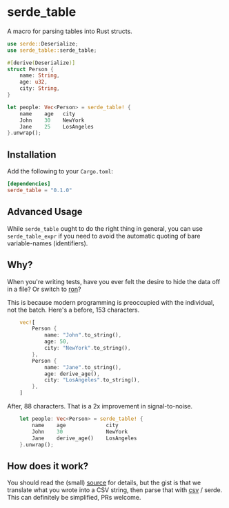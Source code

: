 # serde_table
A macro for parsing tables into Rust structs.

```rust
use serde::Deserialize;
use serde_table::serde_table;

#[derive(Deserialize)]
struct Person {
    name: String,
    age: u32,
    city: String,
}

let people: Vec<Person> = serde_table! {
    name    age   city
    John    30    NewYork
    Jane    25    LosAngeles
}.unwrap();
```

## Installation
Add the following to your `Cargo.toml`:

```toml
[dependencies]
serde_table = "0.1.0"
```


## Advanced Usage
While `serde_table` ought to do the right thing in general,
you can use `serde_table_expr` if you need to avoid the automatic quoting of bare variable-names (identifiers).

## Why?
When you're writing tests, have you ever felt the desire to hide the data off in a file? Or switch to [ron](https://github.com/ron-rs/ron)?

This is because modern programming is preoccupied with the individual, not the batch. Here's a before, 153 characters.
```rust
    vec![
        Person {
            name: "John".to_string(),
            age: 50,
            city: "NewYork".to_string(),
        },
        Person {
            name: "Jane".to_string(),
            age: derive_age(),
            city: "LosAngeles".to_string(),
        },
    ]
```

After, 88 characters. That is a 2x improvement in signal-to-noise.
```rust
    let people: Vec<Person> = serde_table! {
        name    age             city
        John    30              NewYork
        Jane    derive_age()    LosAngeles
    }.unwrap();
```

## How does it work?
You should read the (small) [source](../serde_table_internals/src/lib.rs) for details, but the gist is that we
translate what you wrote into a CSV string, then parse that with [csv](https://docs.rs/csv/latest/csv/) / serde.
This can definitely be simplified, PRs welcome.